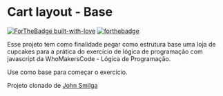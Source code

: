 
# Cart layout - Base

[![ForTheBadge built-with-love](http://ForTheBadge.com/images/badges/built-with-love.svg)](https://GitHub.com/Naereen/) [![forthebadge](https://forthebadge.com/images/badges/uses-js.svg)](https://forthebadge.com)

Esse projeto tem como finalidade pegar como estrutura base uma loja de cupcakes para a prática do exercício de lógica de programação com javascript da WhoMakersCode - Lógica de Programação.

Use como base para começar o exercício.

Projeto clonado de [John Smilga](https://github.com/john-smilga/js-cart-setup)



